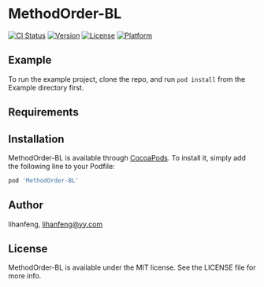 # MethodOrder-BL

[![CI Status](https://img.shields.io/travis/lihanfeng/MethodOrder-BL.svg?style=flat)](https://travis-ci.org/lihanfeng/MethodOrder-BL)
[![Version](https://img.shields.io/cocoapods/v/MethodOrder-BL.svg?style=flat)](https://cocoapods.org/pods/MethodOrder-BL)
[![License](https://img.shields.io/cocoapods/l/MethodOrder-BL.svg?style=flat)](https://cocoapods.org/pods/MethodOrder-BL)
[![Platform](https://img.shields.io/cocoapods/p/MethodOrder-BL.svg?style=flat)](https://cocoapods.org/pods/MethodOrder-BL)

## Example

To run the example project, clone the repo, and run `pod install` from the Example directory first.

## Requirements

## Installation

MethodOrder-BL is available through [CocoaPods](https://cocoapods.org). To install
it, simply add the following line to your Podfile:

```ruby
pod 'MethodOrder-BL'
```

## Author

lihanfeng, lihanfeng@yy.com

## License

MethodOrder-BL is available under the MIT license. See the LICENSE file for more info.
